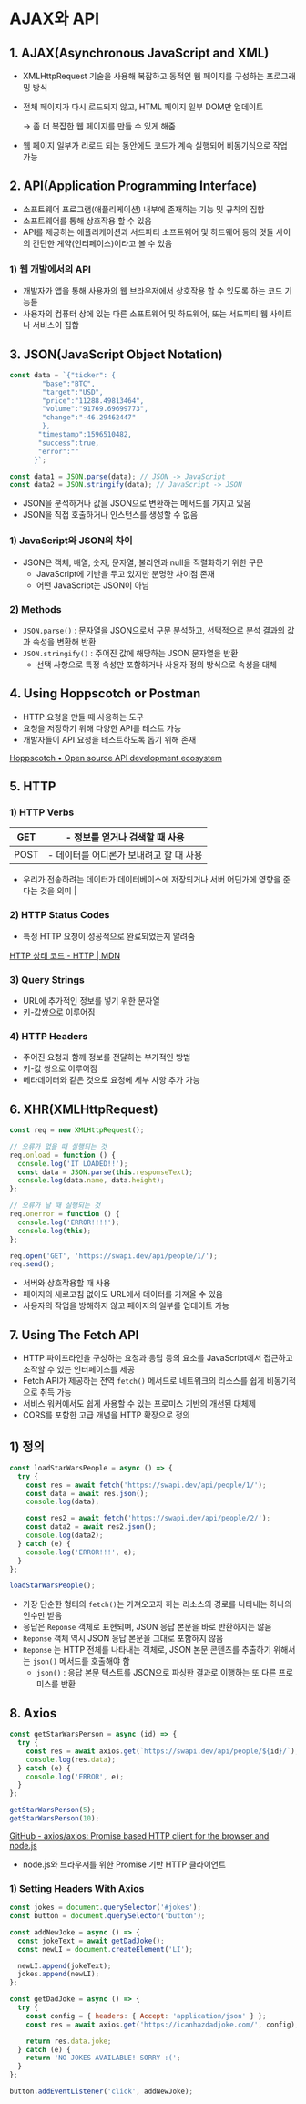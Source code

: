 # AJAX와 API

## 1. AJAX(Asynchronous JavaScript and XML)

- XMLHttpRequest 기술을 사용해 복잡하고 동적인 웹 페이지를 구성하는 프로그래밍 방식
- 전체 페이지가 다시 로드되지 않고, HTML 페이지 일부 DOM만 업데이트

  → 좀 더 복잡한 웹 페이지를 만들 수 있게 해줌

- 웹 페이지 일부가 리로드 되는 동안에도 코드가 계속 실행되어 비동기식으로 작업 가능

## 2. API(Application Programming Interface)

- 소프트웨어 프로그램(애플리케이션) 내부에 존재하는 기능 및 규칙의 집합
- 소프트웨어를 통해 상호작용 할 수 있음
- API를 제공하는 애플리케이션과 서드파티 소프트웨어 및 하드웨어 등의 것들 사이의 간단한 계약(인터페이스)이라고 볼 수 있음

### 1) 웹 개발에서의 API

- 개발자가 앱을 통해 사용자의 웹 브라우저에서 상호작용 할 수 있도록 하는 코드 기능들
- 사용자의 컴퓨터 상에 있는 다른 소프트웨어 및 하드웨어, 또는 서드파티 웹 사이트나 서비스이 집합

## 3. JSON(JavaScript Object Notation)

```jsx
const data = `{"ticker": {
        "base":"BTC",
        "target":"USD",
        "price":"11288.49813464",
        "volume":"91769.69699773",
        "change":"-46.29462447"
        },
       "timestamp":1596510482,
       "success":true,
       "error":""
      }`;

const data1 = JSON.parse(data); // JSON -> JavaScript
const data2 = JSON.stringify(data); // JavaScript -> JSON
```

- JSON을 분석하거나 값을 JSON으로 변환하는 메서드를 가지고 있음
- JSON을 직접 호출하거나 인스턴스를 생성할 수 없음

### 1) JavaScript와 JSON의 차이

- JSON은 객체, 배열, 숫자, 문자열, 불리언과 null을 직렬화하기 위한 구문
  - JavaScript에 기반을 두고 있지만 분명한 차이점 존재
  - 어떤 JavaScript는 JSON이 아님

### 2) Methods

- `JSON.parse()` : 문자열을 JSON으로서 구문 분석하고, 선택적으로 분석 결과의 값과 속성을 변환해 반환
- `JSON.stringify()` : 주어진 값에 해당하는 JSON 문자열을 반환
  - 선택 사항으로 특정 속성만 포함하거나 사용자 정의 방식으로 속성을 대체

## 4. Using Hoppscotch or Postman

- HTTP 요청을 만들 때 사용하는 도구
- 요청을 저장하기 위해 다양한 API를 테스트 가능
- 개발자들이 API 요청을 테스트하도록 돕기 위해 존재

[Hoppscotch • Open source API development ecosystem](https://hoppscotch.io/)

[](https://web.postman.co/home)

## 5. HTTP

### 1) HTTP Verbs

| GET  | - 정보를 얻거나 검색할 때 사용          |
| ---- | --------------------------------------- |
| POST | - 데이터를 어디론가 보내려고 할 때 사용 |

- 우리가 전송하려는 데이터가 데이터베이스에 저장되거나 서버 어딘가에 영향을 준다는 것을 의미 |

### 2) HTTP Status Codes

- 특정 HTTP 요청이 성공적으로 완료되었는지 알려줌

[HTTP 상태 코드 - HTTP | MDN](https://developer.mozilla.org/ko/docs/Web/HTTP/Status)

### 3) Query Strings

- URL에 추가적인 정보를 넣기 위한 문자열
- 키-값쌍으로 이루어짐

### 4) HTTP Headers

- 주어진 요청과 함께 정보를 전달하는 부가적인 방법
- 키-값 쌍으로 이루어짐
- 메타데이터와 같은 것으로 요청에 세부 사항 추가 가능

## 6. XHR(**XMLHttpRequest)**

```jsx
const req = new XMLHttpRequest();

// 오류가 없을 때 실행되는 것
req.onload = function () {
  console.log('IT LOADED!!');
  const data = JSON.parse(this.responseText);
  console.log(data.name, data.height);
};

// 오류가 날 때 실행되는 것
req.onerror = function () {
  console.log('ERROR!!!!');
  console.log(this);
};

req.open('GET', 'https://swapi.dev/api/people/1/');
req.send();
```

- 서버와 상호작용할 때 사용
- 페이지의 새로고침 없이도 URL에서 데이터를 가져올 수 있음
- 사용자의 작업을 방해하지 않고 페이지의 일부를 업데이트 가능

## 7. Using The Fetch API

- HTTP 파이프라인을 구성하는 요청과 응답 등의 요소를 JavaScript에서 접근하고 조작할 수 있는 인터페이스를 제공
- Fetch API가 제공하는 전역 `fetch()` 메서드로 네트워크의 리소스를 쉽게 비동기적으로 취득 가능
- 서비스 워커에서도 쉽게 사용할 수 있는 프로미스 기반의 개선된 대체제
- CORS를 포함한 고급 개념을 HTTP 확장으로 정의

## 1) 정의

```jsx
const loadStarWarsPeople = async () => {
  try {
    const res = await fetch('https://swapi.dev/api/people/1/');
    const data = await res.json();
    console.log(data);

    const res2 = await fetch('https://swapi.dev/api/people/2/');
    const data2 = await res2.json();
    console.log(data2);
  } catch (e) {
    console.log('ERROR!!!', e);
  }
};

loadStarWarsPeople();
```

- 가장 단순한 형태의 `fetch()`는 가져오고자 하는 리소스의 경로를 나타내는 하나의 인수만 받음
- 응답은 `Reponse` 객체로 표현되며, JSON 응답 본문을 바로 반환하지는 않음
- `Reponse` 객체 역시 JSON 응답 본문을 그대로 포함하지 않음
- `Reponse` 는 HTTP 전체를 나타내는 객체로, JSON 본문 콘텐츠를 추출하기 위해서는 `json()` 메서드를 호출해야 함
  - `json()` : 응답 본문 텍스트를 JSON으로 파싱한 결과로 이행하는 또 다른 프로미스를 반환

## 8. Axios

```jsx
const getStarWarsPerson = async (id) => {
  try {
    const res = await axios.get(`https://swapi.dev/api/people/${id}/`);
    console.log(res.data);
  } catch (e) {
    console.log('ERROR', e);
  }
};

getStarWarsPerson(5);
getStarWarsPerson(10);
```

[GitHub - axios/axios: Promise based HTTP client for the browser and node.js](https://github.com/axios/axios#installing)

- node.js와 브라우저를 위한 Promise 기반 HTTP 클라이언트

### 1) Setting Headers With Axios

```jsx
const jokes = document.querySelector('#jokes');
const button = document.querySelector('button');

const addNewJoke = async () => {
  const jokeText = await getDadJoke();
  const newLI = document.createElement('LI');

  newLI.append(jokeText);
  jokes.append(newLI);
};

const getDadJoke = async () => {
  try {
    const config = { headers: { Accept: 'application/json' } };
    const res = await axios.get('https://icanhazdadjoke.com/', config);

    return res.data.joke;
  } catch (e) {
    return 'NO JOKES AVAILABLE! SORRY :(';
  }
};

button.addEventListener('click', addNewJoke);
```
